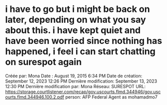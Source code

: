 # i have to go but i might be back on later, depending on what you say about this. i have kept quiet and have been worried since nothing has happened, i feel i can start chatting on surespot again

Créée par: Mona
Date : August 19, 2015 6:34 PM
Date de création: September 12, 2023 12:26 PM
Dernière modification: September 13, 2023 12:30 PM
Dernière modification par: Mona
Réseau: SURESPOT
URL: https://storage.courtlistener.com/recap/gov.uscourts.flmd.344946/gov.uscourts.flmd.344946.100.2.pdf
person: AFP Federal Agent as mohamadmo7